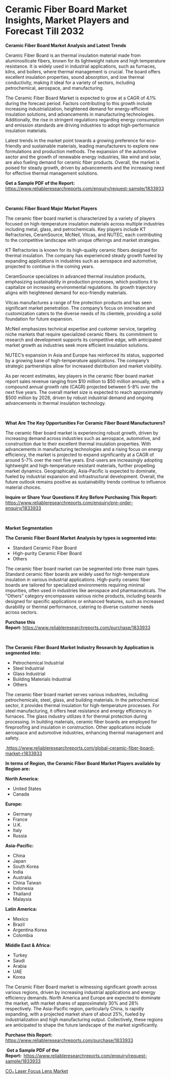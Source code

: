 <p><h1>Ceramic Fiber Board Market Insights, Market Players and Forecast Till 2032</h1></p><p><strong>Ceramic Fiber Board Market Analysis and Latest Trends</strong></p>
<p><p>Ceramic Fiber Board is an thermal insulation material made from aluminosilicate fibers, known for its lightweight nature and high temperature resistance. It is widely used in industrial applications, such as furnaces, kilns, and boilers, where thermal management is crucial. The board offers excellent insulation properties, sound absorption, and low thermal conductivity, making it ideal for a variety of sectors, including petrochemical, aerospace, and manufacturing.</p><p>The Ceramic Fiber Board Market is expected to grow at a CAGR of 4.1% during the forecast period. Factors contributing to this growth include increasing industrialization, heightened demand for energy-efficient insulation solutions, and advancements in manufacturing technologies. Additionally, the rise in stringent regulations regarding energy consumption and emission standards are driving industries to adopt high-performance insulation materials. </p><p>Latest trends in the market point towards a growing preference for eco-friendly and sustainable materials, leading manufacturers to explore new formulations and production methods. The expansion of the automotive sector and the growth of renewable energy industries, like wind and solar, are also fueling demand for ceramic fiber products. Overall, the market is poised for steady growth, driven by advancements and the increasing need for effective thermal management solutions.</p></p>
<p><strong>Get a Sample PDF of the Report:&nbsp;</strong> <a href="https://www.reliableresearchreports.com/enquiry/request-sample/1833933?utm_campaign=3260&utm_medium=2&utm_source=Github&utm_content=ia&utm_term=26032025&utm_id=ceramic-fiber-board">https://www.reliableresearchreports.com/enquiry/request-sample/1833933</a></p>
<p>&nbsp;</p>
<p><strong>Ceramic Fiber Board Major Market Players</strong></p>
<p><p>The ceramic fiber board market is characterized by a variety of players focused on high-temperature insulation materials across multiple industries including metal, glass, and petrochemicals. Key players include KT Refractories, CeramSource, McNeil, Vitcas, and NUTEC, each contributing to the competitive landscape with unique offerings and market strategies.</p><p>KT Refractories is known for its high-quality ceramic fibers designed for thermal insulation. The company has experienced steady growth fueled by expanding applications in industries such as aerospace and automotive, projected to continue in the coming years.</p><p>CeramSource specializes in advanced thermal insulation products, emphasizing sustainability in production processes, which positions it to capitalize on increasing environmental regulations. Its growth trajectory aligns with heightened demand for eco-friendly materials.</p><p>Vitcas manufactures a range of fire protection products and has seen significant market penetration. The company’s focus on innovation and customization caters to the diverse needs of its clientele, providing a solid foundation for future expansion.</p><p>McNeil emphasizes technical expertise and customer service, targeting niche markets that require specialized ceramic fibers. Its commitment to research and development supports its competitive edge, with anticipated market growth as industries seek more efficient insulation solutions.</p><p>NUTEC’s expansion in Asia and Europe has reinforced its status, supported by a growing base of high-temperature applications. The company’s strategic partnerships allow for increased distribution and market visibility.</p><p>As per recent estimates, key players in the ceramic fiber board market report sales revenue ranging from $10 million to $50 million annually, with a compound annual growth rate (CAGR) projected between 5-8% over the next five years. The overall market size is expected to reach approximately $500 million by 2028, driven by robust industrial demand and ongoing advancements in thermal insulation technology.</p></p>
<p>&nbsp;</p>
<p><strong>What Are The Key Opportunities For Ceramic Fiber Board Manufacturers?</strong></p>
<p><p>The ceramic fiber board market is experiencing robust growth, driven by increasing demand across industries such as aerospace, automotive, and construction due to their excellent thermal insulation properties. With advancements in manufacturing technologies and a rising focus on energy efficiency, the market is projected to expand significantly at a CAGR of around 5-7% over the next five years. End-users are increasingly adopting lightweight and high-temperature resistant materials, further propelling market dynamics. Geographically, Asia-Pacific is expected to dominate, fueled by industrial expansion and infrastructural development. Overall, the future outlook remains positive as sustainability trends continue to influence material choices.</p></p>
<p><strong>Inquire or Share Your Questions If Any Before Purchasing This Report:</strong> <a href="https://www.reliableresearchreports.com/enquiry/pre-order-enquiry/1833933?utm_campaign=3260&utm_medium=2&utm_source=Github&utm_content=ia&utm_term=26032025&utm_id=ceramic-fiber-board">https://www.reliableresearchreports.com/enquiry/pre-order-enquiry/1833933</a></p>
<p>&nbsp;</p>
<p><strong>Market Segmentation</strong></p>
<p><strong>The Ceramic Fiber Board Market Analysis by types is segmented into:</strong></p>
<p><ul><li>Standard Ceramic Fiber Board</li><li>High-purity Ceramic Fiber Board</li><li>Others</li></ul></p>
<p><p>The ceramic fiber board market can be segmented into three main types. Standard ceramic fiber boards are widely used for high-temperature insulation in various industrial applications. High-purity ceramic fiber boards are tailored for specialized environments requiring minimal impurities, often used in industries like aerospace and pharmaceuticals. The "Others" category encompasses various niche products, including boards designed for specific applications or enhanced features, such as increased durability or thermal performance, catering to diverse customer needs across sectors.</p></p>
<p><strong>Purchase this Report:&nbsp;</strong><a href="https://www.reliableresearchreports.com/purchase/1833933?utm_campaign=3260&utm_medium=2&utm_source=Github&utm_content=ia&utm_term=26032025&utm_id=ceramic-fiber-board">https://www.reliableresearchreports.com/purchase/1833933</a></p>
<p>&nbsp;</p>
<p><strong>The Ceramic Fiber Board Market Industry Research by Application is segmented into:</strong></p>
<p><ul><li>Petrochemical Industrial</li><li>Steel Industrial</li><li>Glass Industrial</li><li>Building Materials Industrial</li><li>Others</li></ul></p>
<p><p>The ceramic fiber board market serves various industries, including petrochemicals, steel, glass, and building materials. In the petrochemical sector, it provides thermal insulation for high-temperature processes. For steel manufacturing, it offers heat resistance and energy efficiency in furnaces. The glass industry utilizes it for thermal protection during processing. In building materials, ceramic fiber boards are employed for fireproofing and insulation in construction. Other applications include aerospace and automotive industries, enhancing thermal management and safety.</p></p>
<p><a href="https://www.reliableresearchreports.com/global-ceramic-fiber-board-market-r1833933?utm_campaign=3260&utm_medium=2&utm_source=Github&utm_content=ia&utm_term=26032025&utm_id=ceramic-fiber-board">&nbsp;https://www.reliableresearchreports.com/global-ceramic-fiber-board-market-r1833933</a></p>
<p><strong>In terms of Region, the Ceramic Fiber Board Market Players available by Region are:</strong></p>
<p>
    <p> <strong> North America: </strong>
        <ul>
            <li>United States</li>
            <li>Canada</li>
        </ul>
        </p> 
    <p> <strong> Europe: </strong>
        <ul>
            <li>Germany</li>
            <li>France</li>
            <li>U.K.</li>
            <li>Italy</li>
            <li>Russia</li>
        </ul>
        </p> 
    <p> <strong> Asia-Pacific: </strong>
        <ul>
            <li>China</li>
            <li>Japan</li>
            <li>South Korea</li>
            <li>India</li>
            <li>Australia</li>
            <li>China Taiwan</li>
            <li>Indonesia</li>
            <li>Thailand</li>
            <li>Malaysia</li>
        </ul>
        </p> 
    <p> <strong> Latin America: </strong>
        <ul>
            <li>Mexico</li>
            <li>Brazil</li>
            <li>Argentina Korea</li>
            <li>Colombia</li>
        </ul>
        </p> 
    <p> <strong> Middle East & Africa: </strong>
        <ul>
            <li>Turkey</li>
            <li>Saudi</li>
            <li>Arabia</li>
            <li>UAE</li>
            <li>Korea</li>
        </ul>
    </p>
    </p>
<p><p>The Ceramic Fiber Board market is witnessing significant growth across various regions, driven by increasing industrial applications and energy efficiency demands. North America and Europe are expected to dominate the market, with market shares of approximately 30% and 28% respectively. The Asia-Pacific region, particularly China, is rapidly expanding, with a projected market share of about 25%, fueled by industrialization and high manufacturing output. Collectively, these regions are anticipated to shape the future landscape of the market significantly.</p></p>
<p><strong>Purchase this Report: </strong><a href="https://www.reliableresearchreports.com/purchase/1833933?utm_campaign=3260&utm_medium=2&utm_source=Github&utm_content=ia&utm_term=26032025&utm_id=ceramic-fiber-board">https://www.reliableresearchreports.com/purchase/1833933</a></p>
<p>&nbsp;<strong>Get a Sample PDF of the Report:&nbsp;&nbsp;</strong><a href="https://www.reliableresearchreports.com/enquiry/request-sample/1833933?utm_campaign=3260&utm_medium=2&utm_source=Github&utm_content=ia&utm_term=26032025&utm_id=ceramic-fiber-board">https://www.reliableresearchreports.com/enquiry/request-sample/1833933</a></p>
<p><strong></strong></p>
<p><p><a href="https://github.com/shopovdjondo/Market-Research-Report-List-1/blob/main/co-laser-focus-lens-market.md?utm_campaign=3260&utm_medium=2&utm_source=Github&utm_content=ia&utm_term=26032025&utm_id=ceramic-fiber-board">CO₂ Laser Focus Lens Market</a></p></p>